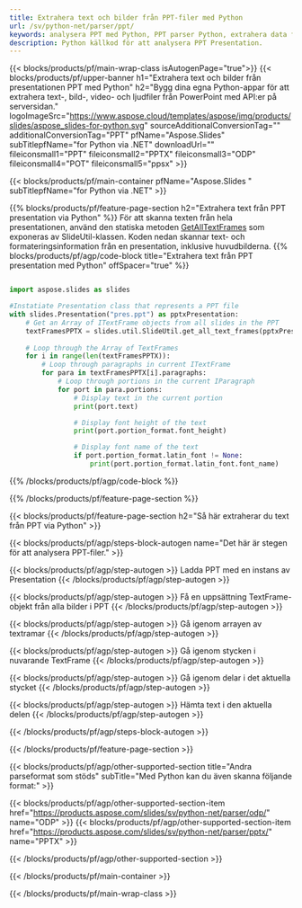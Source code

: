 ```yaml
---
title: Extrahera text och bilder från PPT-filer med Python
url: /sv/python-net/parser/ppt/
keywords: analysera PPT med Python, PPT parser Python, extrahera data från PPT i Python, extrahera text från PPT med Python, extrahera bilder från PPT med Python
description: Python källkod för att analysera PPT Presentation.
---
```


{{< blocks/products/pf/main-wrap-class isAutogenPage="true">}}
{{< blocks/products/pf/upper-banner h1="Extrahera text och bilder från presentationen PPT med Python" h2="Bygg dina egna Python-appar för att extrahera text-, bild-, video- och ljudfiler från PowerPoint med API:er på serversidan." logoImageSrc="https://www.aspose.cloud/templates/aspose/img/products/slides/aspose_slides-for-python.svg" sourceAdditionalConversionTag="" additionalConversionTag="PPT" pfName="Aspose.Slides" subTitlepfName="for Python via .NET" downloadUrl="" fileiconsmall1="PPT" fileiconsmall2="PPTX" fileiconsmall3="ODP" fileiconsmall4="POT" fileiconsmall5="ppsx" >}}

{{< blocks/products/pf/main-container pfName="Aspose.Slides " subTitlepfName="for Python via .NET" >}}

{{% blocks/products/pf/feature-page-section  h2="Extrahera text från PPT presentation via Python" %}}
För att skanna texten från hela presentationen, använd den statiska metoden [GetAllTextFrames](https://reference.aspose.com/slides/python-net/aspose.slides.util/slideutil/) som exponeras av SlideUtil-klassen. Koden nedan skannar text- och formateringsinformation från en presentation, inklusive huvudbilderna.
{{% blocks/products/pf/agp/code-block title="Extrahera text från PPT presentation med Python" offSpacer="true" %}}

```py

import aspose.slides as slides

#Instatiate Presentation class that represents a PPT file
with slides.Presentation("pres.ppt") as pptxPresentation:
    # Get an Array of ITextFrame objects from all slides in the PPT
    textFramesPPTX = slides.util.SlideUtil.get_all_text_frames(pptxPresentation, True)
    
    # Loop through the Array of TextFrames
    for i in range(len(textFramesPPTX)):
	    # Loop through paragraphs in current ITextFrame
        for para in textFramesPPTX[i].paragraphs:
            # Loop through portions in the current IParagraph
            for port in para.portions:
			    # Display text in the current portion
                print(port.text)

    			# Display font height of the text
                print(port.portion_format.font_height)

			    # Display font name of the text
                if port.portion_format.latin_font != None:
                    print(port.portion_format.latin_font.font_name)
```

{{% /blocks/products/pf/agp/code-block %}}

{{% /blocks/products/pf/feature-page-section %}}

{{< blocks/products/pf/feature-page-section  h2="Så här extraherar du text från PPT via Python" >}}

{{< blocks/products/pf/agp/steps-block-autogen name="Det här är stegen för att analysera PPT-filer." >}}

{{< blocks/products/pf/agp/step-autogen >}}
Ladda PPT med en instans av Presentation
{{< /blocks/products/pf/agp/step-autogen >}}

{{< blocks/products/pf/agp/step-autogen >}}
Få en uppsättning TextFrame-objekt från alla bilder i PPT
{{< /blocks/products/pf/agp/step-autogen >}}

{{< blocks/products/pf/agp/step-autogen >}}
Gå igenom arrayen av textramar
{{< /blocks/products/pf/agp/step-autogen >}}

{{< blocks/products/pf/agp/step-autogen >}}
Gå igenom stycken i nuvarande TextFrame
{{< /blocks/products/pf/agp/step-autogen >}}

{{< blocks/products/pf/agp/step-autogen >}}
Gå igenom delar i det aktuella stycket
{{< /blocks/products/pf/agp/step-autogen >}}

{{< blocks/products/pf/agp/step-autogen >}}
Hämta text i den aktuella delen
{{< /blocks/products/pf/agp/step-autogen >}}

{{< /blocks/products/pf/agp/steps-block-autogen >}}

{{< /blocks/products/pf/feature-page-section >}}

{{< blocks/products/pf/agp/other-supported-section title="Andra parseformat som stöds" subTitle="Med Python kan du även skanna följande format:" >}}

{{< blocks/products/pf/agp/other-supported-section-item href="https://products.aspose.com/slides/sv/python-net/parser/odp/" name="ODP" >}}
{{< blocks/products/pf/agp/other-supported-section-item href="https://products.aspose.com/slides/sv/python-net/parser/pptx/" name="PPTX" >}}


{{< /blocks/products/pf/agp/other-supported-section >}}

{{< /blocks/products/pf/main-container >}}
    
{{< /blocks/products/pf/main-wrap-class >}}